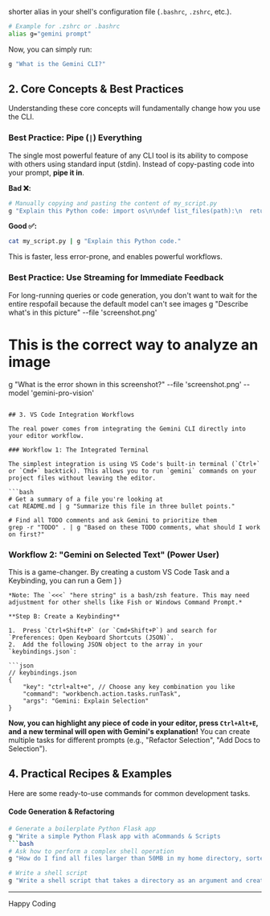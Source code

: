 shorter alias in your shell's configuration file (`.bashrc`, `.zshrc`, etc.).

```bash
# Example for .zshrc or .bashrc
alias g="gemini prompt"
```

Now, you can simply run:

```bash
g "What is the Gemini CLI?"
```

## 2. Core Concepts & Best Practices

Understanding these core concepts will fundamentally change how you use the CLI.

### Best Practice: Pipe (`|`) Everything

The single most powerful feature of any CLI tool is its ability to compose with others using standard input (stdin). Instead of copy-pasting code into your prompt, **pipe it in**.

**Bad ❌:**
```bash
# Manually copying and pasting the content of my_script.py
g "Explain this Python code: import os\n\ndef list_files(path):\n  return os.listdir(path)"
```

**Good ✅:**
```bash
cat my_script.py | g "Explain this Python code."
```

This is faster, less error-prone, and enables powerful workflows.

### Best Practice: Use Streaming for Immediate Feedback

For long-running queries or code generation, you don't want to wait for the entire respofail because the default model can't see images
g "Describe what's in this picture" --file 'screenshot.png'

# This is the correct way to analyze an image
g "What is the error shown in this screenshot?" --file 'screenshot.png' --model 'gemini-pro-vision'
```

## 3. VS Code Integration Workflows

The real power comes from integrating the Gemini CLI directly into your editor workflow.

### Workflow 1: The Integrated Terminal

The simplest integration is using VS Code's built-in terminal (`Ctrl+` or `Cmd+` backtick). This allows you to run `gemini` commands on your project files without leaving the editor.

```bash
# Get a summary of a file you're looking at
cat README.md | g "Summarize this file in three bullet points."

# Find all TODO comments and ask Gemini to prioritize them
grep -r "TODO" . | g "Based on these TODO comments, what should I work on first?"
```

### Workflow 2: "Gemini on Selected Text" (Power User)

This is a game-changer. By creating a custom VS Code Task and a Keybinding, you can run a Gem  ]
}
```
*Note: The `<<<` "here string" is a bash/zsh feature. This may need adjustment for other shells like Fish or Windows Command Prompt.*

**Step B: Create a Keybinding**

1.  Press `Ctrl+Shift+P` (or `Cmd+Shift+P`) and search for `Preferences: Open Keyboard Shortcuts (JSON)`.
2.  Add the following JSON object to the array in your `keybindings.json`:

```json
// keybindings.json
{
    "key": "ctrl+alt+e", // Choose any key combination you like
    "command": "workbench.action.tasks.runTask",
    "args": "Gemini: Explain Selection"
}
```

**Now, you can highlight any piece of code in your editor, press `Ctrl+Alt+E`, and a new terminal will open with Gemini's explanation!** You can create multiple tasks for different prompts (e.g., "Refactor Selection", "Add Docs to Selection").

## 4. Practical Recipes & Examples

Here are some ready-to-use commands for common development tasks.

#### Code Generation & Refactoring
```bash
# Generate a boilerplate Python Flask app
g "Write a simple Python Flask app with aCommands & Scripts
```bash
# Ask how to perform a complex shell operation
g "How do I find all files larger than 50MB in my home directory, sorted by size?"

# Write a shell script
g "Write a shell script that takes a directory as an argument and creates a gzipped tarball of it." > backup.sh && chmod +x backup.sh
```

---
Happy Coding
